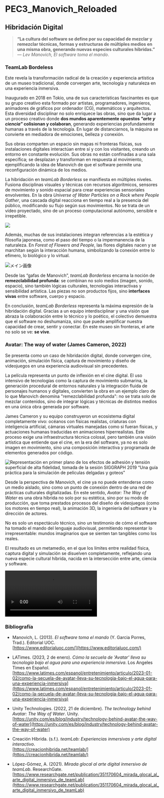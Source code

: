 # PEC3_Manovich_Reloaded

## Hibridación Digital
> **“La cultura del software se define por su capacidad de mezclar y remezclar técnicas, formas y estructuras de múltiples medios en una misma obra, generando nuevas especies culturales híbridas.”**  
— _Lev Manovich, El software toma el mando_.


### TeamLab Bordeless

Este revela la transformación radical de la creación y experiencia artística de un museo tradicional, donde corvergen arte, tecnología y naturaleza en una experiencia inmersiva. 

Inaugurado en 2018 en Tokio, una de sus características fascinantes es que su grupo creativo esta formado por artistas, programadores, ingenieros, animadores de gráficos por ordenador (CG), matemáticos y arquitectos. Esta diversidad disciplinar no solo enriquece las obras, sino que da lugar a un proceso creativo donde  **dos mundos aparentemente opuestos _"arte y ciencia"_ colisionan y colaboran**, generando experiencias profundamente humanas a través de la tecnología. En lugar de distanciarnos, la máquina se convierte en mediadora de emociones, belleza y conexión.

Sus obras comparten un espacio sin mapas ni fronteras físicas, sus instalaciones digitales interactúan entre sí y con los visitantes, creando un entorno en constante evolución. Sus obras no están confinadas a una sala específica; se desplazan y transforman en respuesta al movimiento, ejemplificando la idea de Manovich de que el software permite una reconfiguración dinámica de los medios.

La hibridación en  _teamLab Borderless_  se manifiesta en múltiples niveles. Fusiona disciplinas visuales y técnicas con recursos algorítmicos, sensores de movimiento y sonido espacial para crear experiencias sensoriales envolventes. En la obra  _Universe of Water Particles on a Rock where People Gather_, una cascada digital reacciona en tiempo real a la presencia del público, modificando su flujo según sus movimientos. No se trata de un vídeo proyectado, sino de un proceso computacional autónomo, sensible e irrepetible.

![](https://team-lab.imagewave.pictures/3wBnMQrufqJ6S9s2BbLSAn?width=3840&quality=30)

Además, muchas de sus instalaciones integran referencias a la estética y filosofía japonesa, como el paso del tiempo o la impermanencia de la naturaleza. En  _Forest of Flowers and People_, las flores digitales nacen y se marchitan según la interacción humana, simbolizando la conexión entre lo efímero, lo biológico y lo virtual.

![メイン画像](https://team-lab.imagewave.pictures/9wUmHzirmftnW9AdLgZcLG?width=3840&quality=30)

Desde las “gafas de Manovich”,  _teamLab Borderless_  encarna la noción de  **remezclabilidad profunda**: se combinan no solo medios (imagen, sonido, espacio), sino también lógicas culturales, tecnologías interactivas y sensibilidad artística. Las piezas no son productos fijos, sino  **interfaces vivas**  entre software, cuerpo y espacio.

En conclusión,  _teamLab Borderless_  representa la máxima expresión de la hibridación digital. Gracias a un equipo interdisciplinar y una visión que abraza la colaboración entre lo técnico y lo poético, el colectivo demuestra que el software no deshumaniza, sino que puede amplificar nuestra capacidad de crear, sentir y conectar. En este museo sin fronteras, el arte no solo se ve:  **se vive**.

### Avatar: The way of water (James Cameron, 2022)

Se presenta como un caso de hibridación digital, donde convergen cine, animación, simulación física, captura de movimiento y diseño de videojuegos en una experiencia audiovisual sin precedentes.

La película representa un punto de inflexión en el cine digital. El uso intensivo de tecnologías como la captura de movimiento submarina, la generación procedural de entornos naturales y la integración fluida de personajes humanos y digitales, convierten la obra en un ejemplo claro de lo que Manovich denomina "remezclabilidad profunda": no se trata solo de mezclar contenidos, sino de integrar lógicas y técnicas de distintos medios en una única obra generada por software.

James Cameron y su equipo construyeron un ecosistema digital completamente vivo: océanos con físicas realistas, criaturas con inteligencia artificial, cámaras virtuales manejadas como si fueran físicas, y actuaciones humanas traducidas en animaciones hiperrealistas. Este proceso exige una infraestructura técnica colosal, pero también una visión artística que entiende que el cine, en la era del software, ya no es solo imagen en movimiento, sino una composición interactiva y programada de elementos generados por código.

![Representación en primer plano de los efectos de adhesión y tensión superficial de alta fidelidad, tomada de la sesión SIGGRAPH 2019 “Una guía práctica para la simulación de películas delgadas y goteos” ](https://unity.com/_next/image?url=https%3A%2F%2Fcdn.sanity.io%2Fimages%2Ffuvbjjlp%2Fproduction%2Faa47a7df35ed4f6d1d8d6a37c2f0b1c2ad324301-2600x1080.jpg&w=3840&q=75)

Desde la perspectiva de Manovich, el cine ya no puede entenderse como un medio aislado, sino como un punto de conexión dentro de una red de prácticas culturales digitalizadas. En este sentido,  _Avatar: The Way of Water_  es una obra híbrida no solo por su estética, sino por su modo de producción, que toma prestados procesos del diseño de videojuegos (como los motores en tiempo real), la animación 3D, la ingeniería del software y la dirección de actores. 

No es solo un espectáculo técnico, sino un testimonio de cómo el software ha tomado el mando del lenguaje audiovisual, permitiendo representar lo irrepresentable: mundos imaginarios que se sienten tan tangibles como los reales.

El resultado es un metamedio, en el que los límites entre realidad física, captura digital y simulación se disuelven completamente, reflejando una nueva especie cultural híbrida, nacida en la intersección entre arte, ciencia y software.

![hola](https://i.imgur.com/oAht9aR.mp4) 

### Bibliografía

- Manovich, L. (2013).  _El software toma el mando_  (Y. Garcia Porres, Trad.). Editorial UOC.  
[https://www.editorialuoc.com/](https://www.editorialuoc.com/)

- LATimes. (2023, 2 de enero).  _Cómo la secuela de 'Avatar' lleva su tecnología bajo el agua para una experiencia inmersiva_. Los Angeles Times en Español.  
[https://www.latimes.com/espanol/entretenimiento/articulo/2023-01-02/como-la-secuela-de-avatar-lleva-su-tecnologia-bajo-el-agua-para-una-experiencia-inmersiva](https://www.latimes.com/espanol/entretenimiento/articulo/2023-01-02/como-la-secuela-de-avatar-lleva-su-tecnologia-bajo-el-agua-para-una-experiencia-inmersiva)

- Unity Technologies. (2022, 21 de diciembre).  _The technology behind Avatar: The Way of Water_. Unity.  
[https://unity.com/es/blog/industry/technology-behind-avatar-the-way-of-water](https://unity.com/es/blog/industry/technology-behind-avatar-the-way-of-water)

- Creación Híbrida. (s.f.).  _teamLab: Experiencias inmersivas y arte digital interactivo_.  
[https://creacionhibrida.net/teamlab/](https://creacionhibrida.net/teamlab/)

- López-Gómez, A. (2021).  _Mirada glocal al arte digital inmersivo de teamLab_. ResearchGate.  
[https://www.researchgate.net/publication/351170604_mirada_glocal_al_arte_digital_inmersivo_de_teamLab](https://www.researchgate.net/publication/351170604_mirada_glocal_al_arte_digital_inmersivo_de_teamLab)
